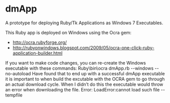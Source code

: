 dmApp
=====

A prototype for deploying Ruby/Tk Applications as Windows 7 Executables.




This Ruby app is deployed on Windows using the Ocra gem:
+ http://ocra.rubyforge.org/
+ http://rubyonwindows.blogspot.com/2009/05/ocra-one-click-ruby-application-builder.html


If you want to make code changes, you can re-create the Windows executable with these commands:
Ruby\bin\ocra dmApp.rb --windows --no-autoload
Have found that to end up with a successful dmApp executable it is important to when build the excutable with the OCRA gem to go through an actual download cycle. When I didn’t do this the executable would throw an error when downloading the file. 
Error: LoadError:cannot load such file -- tempfile



